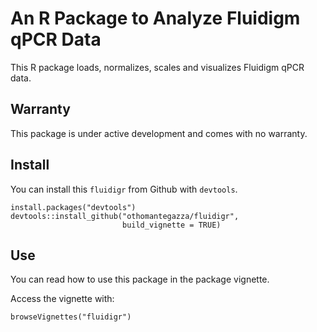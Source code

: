 # An R Package to Analyze Fluidigm qPCR Data

This R package loads, normalizes, scales and visualizes Fluidigm qPCR data.

## Warranty

This package is under active development and comes with no warranty.

## Install

You can install this `fluidigr` from Github with `devtools`.

```{r}
install.packages("devtools")
devtools::install_github("othomantegazza/fluidigr",
                         build_vignette = TRUE)
```

## Use

You can read how to use this package in the package vignette.

Access the vignette with:

```{r}
browseVignettes("fluidigr")
```
